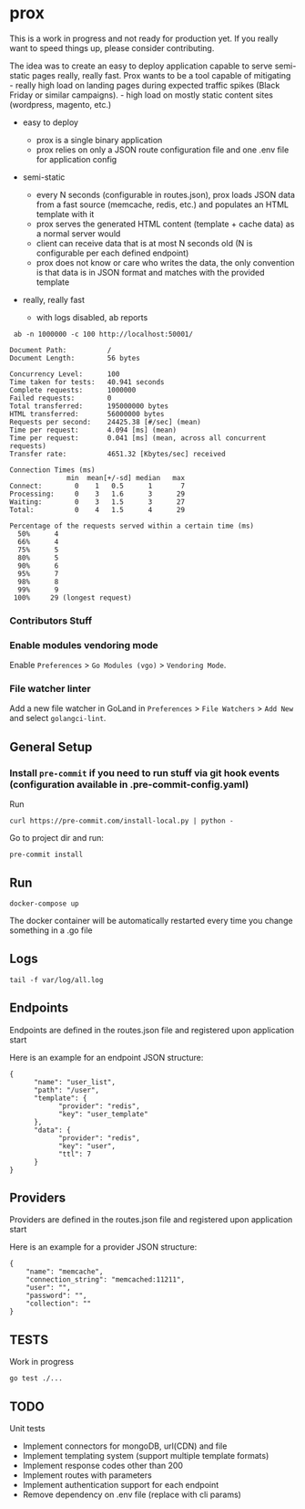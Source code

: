 # prox

This is a work in progress and not ready for production yet.
If you really want to speed things up, please consider contributing.

The idea was to create an easy to deploy application capable to serve semi-static pages really, really fast.
Prox wants to be a tool capable of mitigating 
    - really high load on landing pages during expected traffic spikes (Black Friday or similar campaigns).
    - high load on mostly static content sites (wordpress, magento, etc.) 

* easy to deploy
    - prox is a single binary application
    - prox relies on only a JSON route configuration file and one .env file for application config
    
* semi-static
    - every N seconds (configurable in routes.json), prox loads JSON data from a fast source (memcache, redis, etc.) and populates an HTML template with it
    - prox serves the generated HTML content (template + cache data) as a normal server would
    - client can receive data that is at most N seconds old (N is configurable per each defined endpoint) 
    - prox does not know or care who writes the data, the only convention is that data is in JSON format and matches with the provided template 

* really, really fast
    - with logs disabled, ab reports
~~~~
 ab -n 1000000 -c 100 http://localhost:50001/

Document Path:          /
Document Length:        56 bytes

Concurrency Level:      100
Time taken for tests:   40.941 seconds
Complete requests:      1000000
Failed requests:        0
Total transferred:      195000000 bytes
HTML transferred:       56000000 bytes
Requests per second:    24425.38 [#/sec] (mean)
Time per request:       4.094 [ms] (mean)
Time per request:       0.041 [ms] (mean, across all concurrent requests)
Transfer rate:          4651.32 [Kbytes/sec] received

Connection Times (ms)
              min  mean[+/-sd] median   max
Connect:        0    1   0.5      1       7
Processing:     0    3   1.6      3      29
Waiting:        0    3   1.5      3      27
Total:          0    4   1.5      4      29

Percentage of the requests served within a certain time (ms)
  50%      4
  66%      4
  75%      5
  80%      5
  90%      6
  95%      7
  98%      8
  99%      9
 100%     29 (longest request)

~~~~     

### Contributors Stuff

### Enable modules vendoring mode
Enable `Preferences` > `Go Modules (vgo)` > `Vendoring Mode`.

### File watcher linter
Add a new file watcher in GoLand in `Preferences` > `File Watchers` > `Add New` and select `golangci-lint`.

## General Setup

### Install `pre-commit` if you need to run stuff via git hook events (configuration available in .pre-commit-config.yaml)
Run 
~~~~
curl https://pre-commit.com/install-local.py | python -
~~~~
Go to project dir and run:
~~~~
pre-commit install
~~~~


## Run

~~~~
docker-compose up
~~~~

The docker container will be automatically restarted every time you change something in a .go file 


## Logs

~~~~
tail -f var/log/all.log
~~~~


## Endpoints

Endpoints are defined in the routes.json file and registered upon application start

Here is an example for an endpoint JSON structure:

~~~~
{
      "name": "user_list",
      "path": "/user",
      "template": {
            "provider": "redis",
            "key": "user_template"
      },
      "data": {
            "provider": "redis",
            "key": "user",
            "ttl": 7
      }
}
~~~~


## Providers

Providers are defined in the routes.json file and registered upon application start

Here is an example for a provider JSON structure:

```
{
    "name": "memcache",
    "connection_string": "memcached:11211",
    "user": "",
    "password": "",
    "collection": ""
}
```

## TESTS

Work in progress

~~~~
go test ./...
~~~~

## TODO

Unit tests
* Implement connectors for mongoDB, url(CDN) and file
* Implement templating system (support multiple template formats)
* Implement response codes other than 200 
* Implement routes with parameters
* Implement authentication support for each endpoint
* Remove dependency on .env file (replace with cli params)